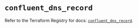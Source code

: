 # `confluent_dns_record`

Refer to the Terraform Registry for docs: [`confluent_dns_record`](https://registry.terraform.io/providers/confluentinc/confluent/2.9.0/docs/resources/dns_record).
